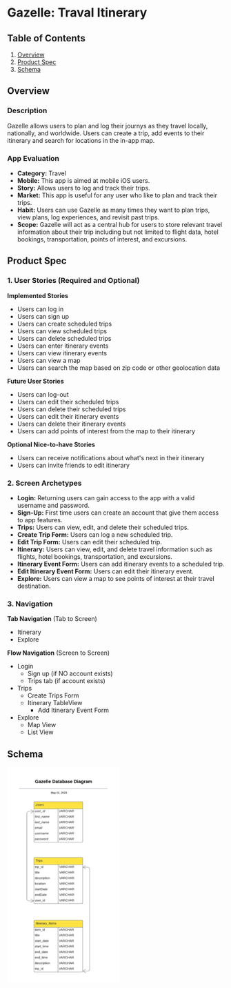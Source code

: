 # Gazelle: Traval Itinerary 

## Table of Contents
1. [Overview](#Overview)
1. [Product Spec](#Product-Spec)
1. [Schema](#Schema)

## Overview
### Description
Gazelle allows users to plan and log their journys as they travel locally, nationally, and worldwide. Users can create a trip, add events to their itinerary and search for locations in the in-app map.

### App Evaluation
- **Category:** Travel
- **Mobile:** This app is aimed at mobile iOS users.
- **Story:** Allows users to log and track their trips. 
- **Market:** This app is useful for any user who like to plan and track their trips.
- **Habit:** Users can use Gazelle as many times they want to plan trips, view plans, log experiences, and revisit past trips.
- **Scope:** Gazelle will act as a central hub for users to store relevant travel information about their trip including but not limited to flight data, hotel bookings, transportation, points of interest, and excursions.

## Product Spec

### 1. User Stories (Required and Optional)

**Implemented Stories**

* Users can log in
* Users can sign up
* Users can create scheduled trips
* Users can view scheduled trips
* Users can delete scheduled trips
* Users can enter itinerary events
* Users can view itinerary events
* Users can view a map
* Users can search the map based on zip code or other geolocation data

**Future User Stories**

* Users can log-out
* Users can edit their scheduled trips
* Users can delete their scheduled trips
* Users can edit their itinerary events
* Users can delete their itinerary events
* Users can add points of interest from the map to their itinerary

**Optional Nice-to-have Stories**

* Users can receive notifications about what's next in their itinerary
* Users can invite friends to edit itinerary 

### 2. Screen Archetypes

* **Login:** Returning users can gain access to the app with a valid username and password.
* **Sign-Up:** First time users can create an account that give them access to app features.
* **Trips:** Users can view, edit, and delete their scheduled trips. 
* **Create Trip Form:** Users can log a new scheduled trip.
* **Edit Trip Form:** Users can edit their scheduled trip.
* **Itinerary:** Users can view, edit, and delete travel information such as flights, hotel bookings, transportation, and excursions.
* **Itinerary Event Form:** Users can add itinerary events to a scheduled trip.
* **Edit Itinerary Event Form:** Users can edit their itinerary event.
* **Explore:** Users can view a map to see points of interest at their travel destination. 

### 3. Navigation

**Tab Navigation** (Tab to Screen)

* Itinerary
* Explore

**Flow Navigation** (Screen to Screen)

* Login
   * Sign up (if NO account exists)
   * Trips tab (if account exists)
* Trips
   * Create Trips Form
   * Itinerary TableView
      * Add Itinerary Event Form
* Explore
   * Map View
   * List View

## Schema
<img src="https://github.com/almontez/CodePathiOS-SP23-Project/blob/main/Read%20Me%20Media/Gazelle%20Database%20diagram.png" height=500>
